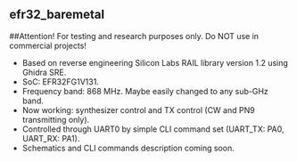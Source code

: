 ## efr32_baremetal

##Attention! For testing and research purposes only. Do NOT use in commercial projects!

* Based on reverse engineering Silicon Labs RAIL library version 1.2 using Ghidra SRE.
* SoC: EFR32FG1V131.
* Frequency band: 868 MHz. Maybe easily changed to any sub-GHz band.
* Now working: synthesizer control and TX control (CW and PN9 transmitting only).
* Controlled through UART0 by simple CLI command set (UART_TX: PA0, UART_RX: PA1).
* Schematics and CLI commands description coming soon.
